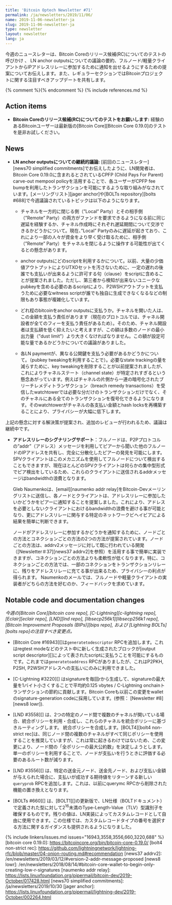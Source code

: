 ```yaml
---
title: 'Bitcoin Optech Newsletter #71'
permalink: /ja/newsletters/2019/11/06/
name: 2019-11-06-newsletter-ja
slug: 2019-11-06-newsletter-ja
type: newsletter
layout: newsletter
lang: ja
---
```

今週のニュースレターは、Bitcoin Coreのリリース候補(RC)についてのテストの呼びかけ
、 LN anchor outputsについての議論の要約、フルノード/軽量クライアントからIPアドレスリレーに参加するために通知を出せるようにするための提案についてお伝えします。また、レギュラーセクションではBitcoinプロジェクトに関する注目すべきアップデートを共有します。

{% comment %}<!-- include references.md below the fold but above any Jekyll/Liquid variables-->{% endcomment %}
{% include references.md %}

## Action items

- **Bitcoin Coreのリリース候補(RC)についてのテストをお願いします:** 経験のあるBitcoinユーザーは最新版の[Bitcoin Core][Bitcoin Core 0.19.0]のテストを是非お試しください。

## News

- **LN anchor outputsについての継続的議論:** [前回のニュースレター][news70 simplified commitments]でお伝えしたように、LN開発者は、Bitcoin Core 0.19.0に含まれるとされているCPFP (Child Pays For Parent) carve-out mempool policyを活用することで、各ユーザーがCPFP fee bumpを利用したトランザクションを可能にするような取り組みがなされています。[メーリングリスト][jager anchor]や[BOLTs repository][bolts #688]で今週議論されているトピックは以下のようになります。

    - チャネルを一方的に閉じる側（”Local” Party）とその相手側（”Remote” Party）の両方がファンドを要求できるようになる前に同じ遅延を経験するか、チャネル作成時にそれぞれ遅延期間について交渉できるかどうかについて。現在、”Local” Partyのみに遅延が起きており、これにより一部の人々が資金をより早く受け取るために、相手側（”Remote” Party）をチャネルを閉じるように操作する可能性が出てくるとの懸念があります。

    - anchor outputsにどのscriptを利用するかについて。以前、大量の少価値アウトプットによりUTXOセットを汚さないために、一定の遅れの後誰でも支払いが出来るように許可する句（clause）をscriptに含めることが提案されました。ただし、第三者から検知が出来ないユニークなpubkeyを含める必要のあるscriptにより、P2WSHアウトプットを支払うために必要なwitness scriptが誰でも独自に生成できなくなるなどの制限もあり事態が複雑化しています。


    - どれ程のbitcoinをanchor outputsに支払うか。チャネルを開いた人は、この金額を支払う責任があります（現在のプロトコルでは、チャネル開設者が全てのフィーを支払う責任があるため）。そのため、チャネル開設者は支払額を低く抑えたいと考えますが、この額は多数のノードの最小出力量（”dust limit”）より大きくなければなりません。この額が設定可能な量であるかどうかについての議論がありました。

    - 各LN paymentが、異なる公開鍵を支払う必要があるかどうかについて。（pubkey tweakingを利用することで）。必要なstate trackingの量を減らすために、key tweakingを削除することが以前提案されましたが、これによりチャネルステート（channel state）が特定されすぎるという懸念あがっています。例えばチャネルの片側から一連の暗号化されたブリーチレメディトランザクション（breach remedy transactions）を受信したwatchtowerでは必要な分だけのトランザクションだけでなく、そのチャネルにある全てのトランザクションを復号化できるようになります。そのwatchtowerがチャネルの各支払い金額とhash locksを再構築することにより、プライバシーが大幅に低下します。

上記の懸念に対する解決策が提案され、追加のレビューが行われるため、議論は継続中です。

- **アドレスリレーのシグナリングサポート**：フルノードは、P2Pプロトコルの”addr”（アドレス）メッセージを利用してピアーから聞いた他のフルノードのIPアドレスを共有し、完全に分散化したピアーの発見を可能にします。 SPVクライアントはこのメカニズムを使用してフルノードについて検出することもできますが、現在ほとんどのSPVクライアントは何らかの集中型形式でピア検出をしているため、これらのクライアントに送信されるaddrメッセージはbandwidthの浪費となります。

   Gleb Naumenkoは、[email][naumenko addr relay]をBitcoin-Devメーリングリストに送信し、各ノードとクライアントは、アドレスリレーに参加したいかどうかをピアーに通知することを提案しました。これにより、アドレスを必要としないクライアントにおけるbandwidthの浪費を避ける事が可能となり、更にアドレスリレーに関与する特定のネットワークビヘイビアによる結果を簡単に判断できます。

    ノードがアドレスリレーに参加するかどうかを通知するために、ノードごとの方法とコネクションごとの方法の2つの方法が提案されています。ノードごとの方法は、addrv2メッセージに対して既に行われている開発（[Newsletter＃37][news37 addrv2]を参照）を活用する事で簡単に実装できますが、コネクションごとの方法よりも柔軟性が低くなります。特に、コネクションごとの方法では、一部のコネクションをトランザクションリレーに、残りをアドレスリレーに充てる事が出来るため、プライバシーの利点が得られます。 Naumenkoのメールでは、フルノードや軽量クライアントの実装者がどちらの方法を好むのか、フィードバックを求めています。

## Notable code and documentation changes

*今週の[Bitcoin Core][bitcoin core repo],
[C-Lightning][c-lightning repo], [Eclair][eclair repo], [LND][lnd repo],
[libsecp256k1][libsecp256k1 repo], [Bitcoin Improvement Proposals
(BIPs)][bips repo], および [Lightning BOLTs][bolts repo]の注目すべき変更点。*

- [Bitcoin Core #16943][]は`generatetodescriptor` RPCを追加します。これはregtest modeなどのテスト中に新しく生成されたブロックが[output script descriptor][]によって表されたscriptに支払うことを可能にするものです。これまでは`generatetoaddress` RPCがありましたが、これはP2PKH, P2SH, P2WSHアドレスへの支払いにのみに利用できました。

- [C-Lightning #3220][] はsignatureを毎回*r*から生成して、signatureの最大量を1バイト小さくすることで平均約0.125 vbytes / C-Lightning onchainトランザクションの節約に貢献します。Bitcoin Coreも以前この変更をwalletのsignature-generation codeに採用しています。(参照： [Newsletter #8][news8 lowr]).

- [LND #3558][] は、2つの特定のノード間で複数のチャネルが開いている場合、統合ポリシーを利用・合成し、これらのチャネルを統合ポリシーに基づきルーティングします。
統合ポリシーを合成します。[BOLT4][bolt4 non-strict rec]は、同じノード間の複数のチャネルがすべて同じポリシーを使用することを推奨していますが、これは常に起きるわけではないため、この変更により、ノード間の「全ポリシーの最大公約数」を決定しようとします。単一のポリシーを利用することで、ノードが支払いを行うときに評価する必要のあるルート数が減ります。

- [LND #3556][] は、特定の送金元ノード、送金先ノード、および支払い金額が与えられた場合に、支払いが成功する期待値をリターンする新しい`queryprob` RPCを追加します。これは、以前にquerymc RPCから削除された機能の置き換えとなります。

- [BOLTs #660][] は、[BOLT1][]の更新版で、LN仕様（BOLTドキュメント）で定義された型に対して2<sup>16</sup>未満のType-Length-Value（TLV）型識別子を確保するものです。残りの値は、LN実装によってカスタムレコードとして自由に使用できます。この仕様では、カスタムレコードタイプの番号を選択する方法に関するガイダンスも提供されるようになりました。


{% include linkers/issues.md issues="16943,3558,3556,660,3220,688" %}
[bitcoin core 0.19.0]: https://bitcoincore.org/bin/bitcoin-core-0.19.0/
[bolt4 non-strict rec]: https://github.com/lightningnetwork/lightning-rfc/blob/master/04-onion-routing.md#recommendation
[news37 addrv2]: /en/newsletters/2019/03/12/#version-2-addr-message-proposed
[news8 lowr]: /en/newsletters/2018/08/14/#bitcoin-core-wallet-to-begin-only-creating-low-r-signatures
[naumenko addr relay]: https://lists.linuxfoundation.org/pipermail/bitcoin-dev/2019-October/017428.html
[news70 simplified commitments]: /ja/newsletters/2019/10/30
[jager anchor]: https://lists.linuxfoundation.org/pipermail/lightning-dev/2019-October/002264.html



